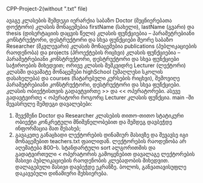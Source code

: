 CPP-Project-2(without ".txt" file)

ავაგე კლასების შემდეგი იერარქია
საბაზო Doctor (მეცნიერებათა დოქტორი) კლასის მონაცემებია firstName (სახელი), lastName
(გვარი) და thesis (დისერტაციის დაცვის წელი)
კლასის ფუნქციებია – პარამეტრებიანი
კონსტრუქტორი, დესტრუქტორი და სხვა ფუნქციები
მეორე საბაზო Researcher (მკვლევარი) კლასის მონაცემებია publications (პუბლიკაციების
რაოდენობა) და projects (პროექტების რიცხვი)
კლასის ფუნქციებია – პარამეტრებიანი
კონსტრუქტორი, დესტრუქტორი და სხვა ფუნქციები საჭიროების მიხედვით;
ორივე კლასის მემკვიდრე Lecturer (ლექტორი) კლასში დავამატე მონაცემები highSchool
(უმაღლესი სკოლის დასახელება) და courses (ჩატარებული კურსების რიცხვი), შემოვიღე
პარამეტრებიანი კონსტრუქტორი, დესტრუქტორი და სხვა ფუნქციები.
კლასის ობიექტისთვის გადავტვირთე >> და << ოპერატორები. ასევე გადავტვირთე <
ოპერატორი როგორც Lecturer კლასის ფუნქცია.
main -ში შევასრულე შემდეგი დავალებები:
1) შევქმენი Doctor და Researcher კლასების თითო-თითო სტატიკური ობიექტი
კონკრეტული მნიშვნელობებით და შემდეგ დავბეჭდე ინფორმაცია მათ შესახებ;
2) გავაკეთე განაცხადი ლექტორების დინამიურ მასივზე და შევავსე იგი მონაცემებით
teachers.txt ფაილიდან.
ლექტორების რაოდენობა არ აღემატება 800–ს.
სტანდარტული sort ალგორითმის და გადატვირთული < ოპერატორის გამოყენებით დავალაგე
ლექტორების მასივი პუბლიკაციების რაოდენობის კლებადობის მიხედვით. დალაგებული მასივი
დავბეჭდე ეკრანზე.
ბოლოს, განვათავისუფლე დაკავებული დინამიური მეხსიერება.
